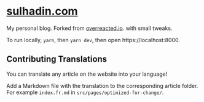 # [sulhadin.com](https://sulhadin.com/)

My personal blog. Forked from [overreacted.io](https://github.com/gaearon/overreacted.io). with small tweaks.

To run locally, `yarn`, then `yarn dev`, then open https://localhost:8000.

## Contributing Translations

You can translate any article on the website into your language!

Add a Markdown file with the translation to the corresponding article folder. For example `index.fr.md` in `src/pages/optimized-for-change/`.
